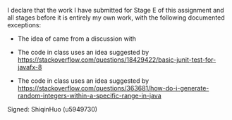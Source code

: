 I declare that the work I have submitted for Stage E of this assignment and all stages before it is entirely my own work, with the
following documented exceptions:

* The idea of <How to write tests> came from a discussion with <Wenjun Yang u6251843>

* The code in class <MenuAppTest> uses an idea suggested by <https://stackoverflow.com/questions/18429422/basic-junit-test-for-javafx-8>
* The code in class <IsPegTest> uses an idea suggested by <https://stackoverflow.com/questions/363681/how-do-i-generate-random-integers-within-a-specific-range-in-java>

Signed: ShiqinHuo (u5949730)
